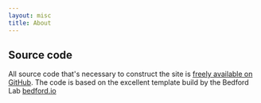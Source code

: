 ```yaml
---
layout: misc
title: About
--- 
```


## Source code

All source code that's necessary to construct the site is [freely available on GitHub](https://github.com/kyuanlab/website).  The code is based on the excellent template build by the Bedford Lab [bedford.io](http://bedford.io)